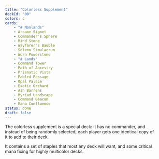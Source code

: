 ```yaml
---
title: "Colorless Supplement"
deckId: "00"
colors: c
cards:
    - "# Nonlands"
    - Arcane Signet
    - Commander's Sphere
    - Mind Stone
    - Wayfarer's Bauble
    - Solemn Simulacrum
    - Worn Powerstone
    - "# Lands"
    - Command Tower
    - Path of Ancestry
    - Prismatic Vista
    - Fabled Passage
    - Opal Palace
    - Exotic Orchard
    - Ash Barrens
    - Myriad Landscape
    - Command Beacon
    - Mana Confluence
status: done
draft: false
---
```


The colorless supplement is a special deck: it has no commander, and instead of being randomly selected, each player gets one identical copy of it to add to their deck.

It contains a set of staples that most any deck will want, and some critical mana fixing for highly multicolor decks.